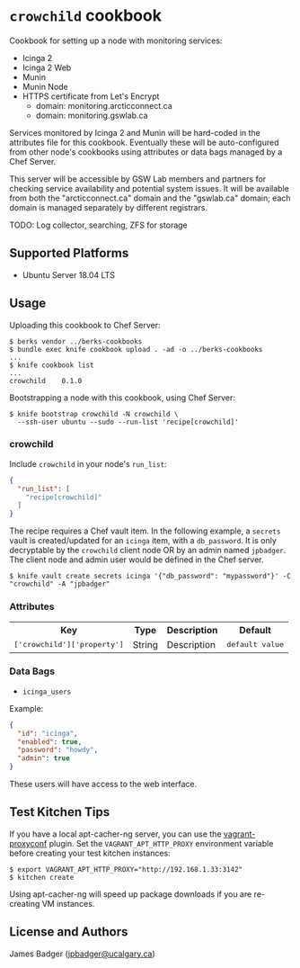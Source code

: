 # `crowchild` cookbook

Cookbook for setting up a node with monitoring services:

* Icinga 2
* Icinga 2 Web
* Munin
* Munin Node
* HTTPS certificate from Let's Encrypt
    * domain: monitoring.arcticconnect.ca
    * domain: monitoring.gswlab.ca

Services monitored by Icinga 2 and Munin will be hard-coded in the attributes file for this cookbook. Eventually these will be auto-configured from other node's cookbooks using attributes or data bags managed by a Chef Server.

This server will be accessible by GSW Lab members and partners for checking service availability and potential system issues. It will be available from both the "arcticconnect.ca" domain and the "gswlab.ca" domain; each domain is managed separately by different registrars.

TODO: Log collector, searching, ZFS for storage

## Supported Platforms

* Ubuntu Server 18.04 LTS

## Usage

Uploading this cookbook to Chef Server:

```terminal
$ berks vendor ../berks-cookbooks
$ bundle exec knife cookbook upload . -ad -o ../berks-cookbooks
...
$ knife cookbook list
...
crowchild    0.1.0
```

Bootstrapping a node with this cookbook, using Chef Server:

```terminal
$ knife bootstrap crowchild -N crowchild \
  --ssh-user ubuntu --sudo --run-list 'recipe[crowchild]'
```

### crowchild

Include `crowchild` in your node's `run_list`:

```json
{
  "run_list": [
    "recipe[crowchild]"
  ]
}
```

The recipe requires a Chef vault item. In the following example, a `secrets` vault is created/updated for an `icinga` item, with a `db_password`. It is only decryptable by the `crowchild` client node OR by an admin named `jpbadger`. The client node and admin user would be defined in the Chef server.


```terminal
$ knife vault create secrets icinga '{"db_password": "mypassword"}' -C "crowchild" -A "jpbadger"
```

### Attributes

<table>
  <tr>
    <th>Key</th>
    <th>Type</th>
    <th>Description</th>
    <th>Default</th>
  </tr>
  <tr>
    <td><tt>['crowchild']['property']</tt></td>
    <td>String</td>
    <td>Description</td>
    <td><tt>default value</tt></td>
  </tr>
</table>

### Data Bags

* `icinga_users`

Example:

```json
{
  "id": "icinga",
  "enabled": true,
  "password": "howdy",
  "admin": true
}
```

These users will have access to the web interface.

## Test Kitchen Tips

If you have a local apt-cacher-ng server, you can use the [vagrant-proxyconf](http://tmatilai.github.io/vagrant-proxyconf/) plugin. Set the `VAGRANT_APT_HTTP_PROXY` environment variable before creating your test kitchen instances:

```terminal
$ export VAGRANT_APT_HTTP_PROXY="http://192.168.1.33:3142"
$ kitchen create
```

Using apt-cacher-ng will speed up package downloads if you are re-creating VM instances.

## License and Authors

James Badger (jpbadger@ucalgary.ca)
